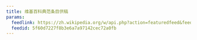 ```yaml
---
title: 维基百科典范条目供稿
params:
  feedlink: https://zh.wikipedia.org/w/api.php?action=featuredfeed&feed=featured&feedformat=atom
  feedid: 5f60d7227f8b3e6a7a97142cec72a0fb
---
```

